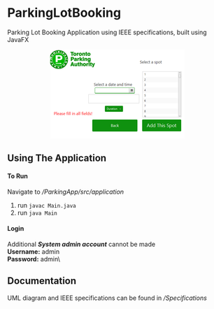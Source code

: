 # ParkingLotBooking
Parking Lot Booking Application using IEEE specifications, built using JavaFX
<div align="center">
<img src="./ParkingApp/src//resources/login.png" alt="Login Page"/>
</div>

## Using The Application

#### To Run
Navigate to */ParkingApp/src/application* 
1. run ```javac Main.java```
2. run ```java Main```

#### Login
Additional ***System admin account*** cannot be made\
**Username:** admin\
**Password:** admin\





## Documentation
UML diagram and IEEE specifications can be found in */Specifications*



